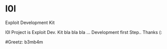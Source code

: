 # l0l
Exploit Development Kit

l0l Project is Exploit Dev. Kit bla bla bla ... Development first Step.. Thanks (:

#Greetz: b3mb4m
